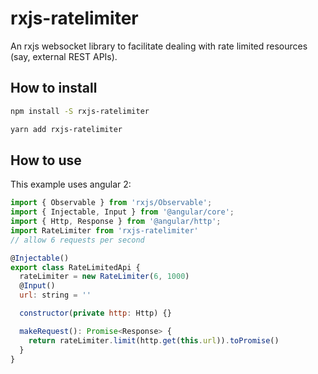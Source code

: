 # rxjs-ratelimiter

An rxjs websocket library to facilitate dealing with rate limited resources (say, external REST APIs).

## How to install

```bash
npm install -S rxjs-ratelimiter
```

```bash
yarn add rxjs-ratelimiter
```

## How to use

This example uses angular 2:

```javascript
import { Observable } from 'rxjs/Observable';
import { Injectable, Input } from '@angular/core';
import { Http, Response } from '@angular/http';
import RateLimiter from 'rxjs-ratelimiter'
// allow 6 requests per second

@Injectable()
export class RateLimitedApi {
  rateLimiter = new RateLimiter(6, 1000)
  @Input()
  url: string = ''

  constructor(private http: Http) {}

  makeRequest(): Promise<Response> {
    return rateLimiter.limit(http.get(this.url)).toPromise()
  }
}
```
